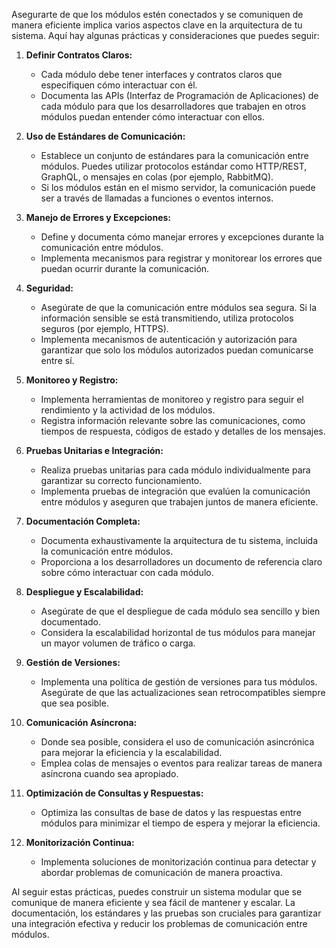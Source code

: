 Asegurarte de que los módulos estén conectados y se comuniquen de manera eficiente implica varios aspectos clave en la arquitectura de tu sistema. Aquí hay algunas prácticas y consideraciones que puedes seguir:

1. **Definir Contratos Claros:**
   - Cada módulo debe tener interfaces y contratos claros que especifiquen cómo interactuar con él.
   - Documenta las APIs (Interfaz de Programación de Aplicaciones) de cada módulo para que los desarrolladores que trabajen en otros módulos puedan entender cómo interactuar con ellos.

2. **Uso de Estándares de Comunicación:**
   - Establece un conjunto de estándares para la comunicación entre módulos. Puedes utilizar protocolos estándar como HTTP/REST, GraphQL, o mensajes en colas (por ejemplo, RabbitMQ).
   - Si los módulos están en el mismo servidor, la comunicación puede ser a través de llamadas a funciones o eventos internos.

3. **Manejo de Errores y Excepciones:**
   - Define y documenta cómo manejar errores y excepciones durante la comunicación entre módulos.
   - Implementa mecanismos para registrar y monitorear los errores que puedan ocurrir durante la comunicación.

4. **Seguridad:**
   - Asegúrate de que la comunicación entre módulos sea segura. Si la información sensible se está transmitiendo, utiliza protocolos seguros (por ejemplo, HTTPS).
   - Implementa mecanismos de autenticación y autorización para garantizar que solo los módulos autorizados puedan comunicarse entre sí.

5. **Monitoreo y Registro:**
   - Implementa herramientas de monitoreo y registro para seguir el rendimiento y la actividad de los módulos.
   - Registra información relevante sobre las comunicaciones, como tiempos de respuesta, códigos de estado y detalles de los mensajes.

6. **Pruebas Unitarias e Integración:**
   - Realiza pruebas unitarias para cada módulo individualmente para garantizar su correcto funcionamiento.
   - Implementa pruebas de integración que evalúen la comunicación entre módulos y aseguren que trabajen juntos de manera eficiente.

7. **Documentación Completa:**
   - Documenta exhaustivamente la arquitectura de tu sistema, incluida la comunicación entre módulos.
   - Proporciona a los desarrolladores un documento de referencia claro sobre cómo interactuar con cada módulo.

8. **Despliegue y Escalabilidad:**
   - Asegúrate de que el despliegue de cada módulo sea sencillo y bien documentado.
   - Considera la escalabilidad horizontal de tus módulos para manejar un mayor volumen de tráfico o carga.

9. **Gestión de Versiones:**
   - Implementa una política de gestión de versiones para tus módulos. Asegúrate de que las actualizaciones sean retrocompatibles siempre que sea posible.

10. **Comunicación Asíncrona:**
    - Donde sea posible, considera el uso de comunicación asincrónica para mejorar la eficiencia y la escalabilidad.
    - Emplea colas de mensajes o eventos para realizar tareas de manera asíncrona cuando sea apropiado.

11. **Optimización de Consultas y Respuestas:**
    - Optimiza las consultas de base de datos y las respuestas entre módulos para minimizar el tiempo de espera y mejorar la eficiencia.

12. **Monitorización Continua:**
    - Implementa soluciones de monitorización continua para detectar y abordar problemas de comunicación de manera proactiva.

Al seguir estas prácticas, puedes construir un sistema modular que se comunique de manera eficiente y sea fácil de mantener y escalar. La documentación, los estándares y las pruebas son cruciales para garantizar una integración efectiva y reducir los problemas de comunicación entre módulos.